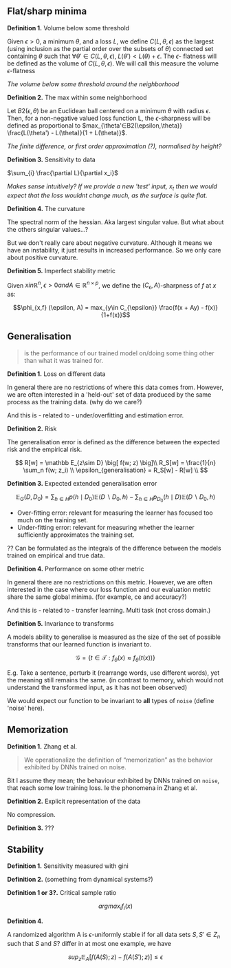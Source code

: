 ## Flat/sharp minima

<!--
- Minima w.r.t what? Inputs, parameters, outputs?
- Flatness wrt to what? Inputs, parameters, perturbations, test data, ?
-->

__Definition 1.__ Volume below some threshold

Given $\epsilon > 0$, a minimum $\theta$, and a loss $L$, we define $C(L, \theta, \epsilon)$ as the largest (using inclusion as the partial order over the subsets of $\theta$) connected set containing $\theta$ such that $\forall\theta' \in C(L, \theta, \epsilon),\;L(\theta') < L(\theta) + \epsilon$. The $\epsilon$- flatness will be defined as the volume of $C(L, \theta, \epsilon)$. We will call this measure the volume $\epsilon$-flatness

_The volume below some threshold around the neighborhood_

__Definition 2.__ The max within some neighborhood

Let $B2(\epsilon, \theta$) be an Euclidean ball centered on a minimum $\theta$ with radius $\epsilon$. Then, for a non-negative valued loss function L, the $\epsilon$-sharpness will be defined as proportional to
$max_{\theta'∈B2(\epsilon,\theta)} \frac{L(\theta') - L(\theta)}{1 + L(\theta)}$.

_The finite difference, or first order approximation (?), normalised by height?_

__Definition 3.__ Sensitivity to data

$\sum_{i} \frac{\partial L}{\partial x_i}$

_Makes sense intuitively? If we provide a new 'test' input,_ $x_t$ _then we would expect that the loss wouldnt change much, as the surface is quite flat._
<!--
I guess this is where the high dimensionality bites us?
Flatness in HD is hard?  
-->

__Definition 4.__ The curvature

The spectral norm of the hessian. Aka largest singular value. But what about the others singular values...?

<!--
But there are probably other measures of the curvature w.r.t flatness?
- different norms, or ??
-->

But we don't really care about negative curvature. Although it means we have an instability, it just results in increased performance. So we only care about positive curvature.

__Definition 5.__ Imperfect stability metric

Given $x in \mathbb R^n, \epsilon > 0 and A \in\mathbb  R^{n\times p}$, we define the $(C_{\epsilon},A)$-sharpness of $f$ at $x$ as:

$$\phi_{x,f} (\epsilon, A) = max_{y\in C_{\epsilon}} \frac{f(x + Ay) - f(x)}{1+f(x)}$$


<!-- The maximum direction (in A) computed via finite difference -->



<!--
Would be nice to show either;
- these definitions are equivalent,
- they are talking about different things and have different implications.

- What about the ratio/distribution of sharpness in different dimensions?

What about other types of minima?
- strongly convex??
- ??
-->


## Generalisation

> is the performance of our trained model on/doing some thing other than what it was trained for.

<!-- Closely related to transfer. Without it, we could claim that these things 'learn'. Would be closer to our idea of memorisation. -- what happened to that pic, sharp-> memorisation, smooth -> generalisation. -->

__Definition 1.__ Loss on different data

In general there are no restrictions of where this data comes from. However, we are often interested in a 'held-out' set of data produced by the same process as the training data. (why do we care?)

And this is - related to - under/overfitting and estimation error.


__Definition 2.__ Risk

The generalisation error is defined as the difference between the expected risk and the empirical risk.

$$
R[w] = \mathbb E_{z\sim D} \big[ f(w; z) \big]\\
R_S[w] = \frac{1}{n} \sum_n f(w; z_i) \\
\epsilon_{generalisation} = R_S[w] - R[w] \\
$$

__Definition 3.__ Expected extended generalisation error

$$
\mathbb E_G(D, D_0) = \sum_{h\in H} p(h \mid D_0) \mathbb E(D\backslash D_0, h) - \sum_{h\in H} p_{D_0}(h \mid D) \mathbb E(D\backslash D_0, h)
$$

* Over-fitting error: relevant for measuring the learner has focused too much on the training set.
* Under-fitting error: relevant for measuring whether the learner sufficiently approximates the training set.

?? Can be formulated as the integrals of the difference between the models trained on empirical and true data.

__Definition 4.__ Performance on some other metric

In general there are no restrictions on this metric. However, we are often interested in the case where our loss function and our evaluation metric share the same global minima. (for example, ce and accuracy?)
<!-- I would like to see a visual of ce and accuracy varying smoothly as a fn of the parameters or inputs -->


<!--
What about other restrictions we could put on the relationship between loss and metric?
* match local minima?
* match higher order gradients at minima?
* ?
-->

And this is - related to - transfer learning.
Multi task (not cross domain.)

__Definition 5.__ Invariance to transforms

A models ability to generalise is measured as the size of the set of possible transforms that our learned function is invariant to.

$$
\mathcal G = \big\{ t\in \mathcal T: f_{\theta}(x) \approx f_{\theta}(t(x))\big\}
$$

E.g. Take a sentence, perturb it (rearrange words, use different words), yet the meaning still remains the same. (in contrast to memory, which would not understand the transformed input, as it has not been observed)

We would expect our function to be invariant to __all__ types of `noise` (define 'noise' here).

<!-- It seems funny that this formulation has nothing to do with the loss function. Although it does have implications for the loss.

Invariance to transforms implies that the transform is low rank in some way, collapsing in certain directions. Or that the jacobian has some structure (not full rank) and can be decomposed
 -->

## Memorization

__Definition 1.__ Zhang et al.

> We operationalize the definition of “memorization” as the behavior exhibited by DNNs trained on noise.

Bit I assume they mean; the behaviour exhibited by DNNs trained on `noise`, that reach some low training loss. Ie the phonomena in Zhang et al.

<!-- There are a few ways to train on noise. Some actually are helpful. Define training on noise -->

__Definition 2.__ Explicit representation of the data

No compression.

__Definition 3.__ ???


## Stability

__Definition 1.__ Sensitivity measured with gini

 <!-- Does the frequency distribution need to be centered, or around zero? -->

__Definition 2.__ (something from dynamical systems?)



<!-- ## Complexity () they are really talking about stablity? how easily labels can be flipped.-->

__Definition 1 or 3?.__ Critical sample ratio

$$
argmax_i f_i(x)
$$


__Definition 4.__

A randomized algorithm A is $\epsilon$-uniformly stable if for all data sets $S,S' \in Z_n$ such that $S$ and $S$? differ in at most one example, we have

$$
sup_z \mathbb E_A\big[f(A(S); z)−f(A(S'); z)\big] ≤ \epsilon
$$
